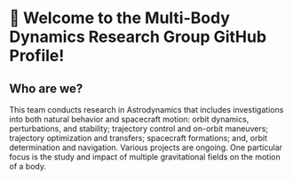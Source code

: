 # 👋 Welcome to the Multi-Body Dynamics Research Group GitHub Profile!

## Who are we?

This team conducts research in Astrodynamics that includes investigations into both natural behavior and spacecraft motion: orbit dynamics, perturbations, and stability; trajectory control and on-orbit maneuvers; trajectory optimization and transfers; spacecraft formations; and, orbit determination and navigation. 
Various projects are ongoing. 
One particular focus is the study and impact of multiple gravitational fields on the motion of a body. 